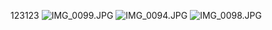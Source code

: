 123123
![IMG_0099.JPG](http://localhost:3000/18302039153/upload/1584259968000.jpg)
![IMG_0094.JPG](http://localhost:3000/18302039153/upload/1584259975000.jpg)
![IMG_0098.JPG](http://localhost:3000/18302039153/upload/1584259981000.jpg)